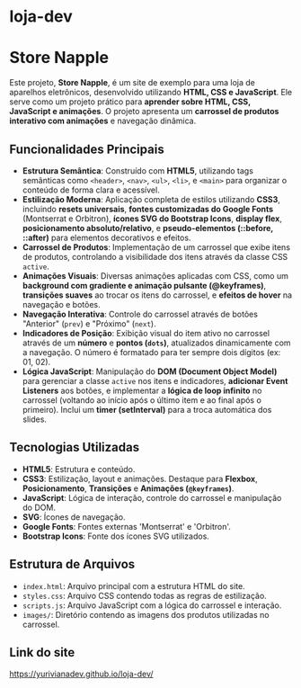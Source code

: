 # loja-dev
# Store Napple

Este projeto, **Store Napple**, é um site de exemplo para uma loja de aparelhos eletrônicos, desenvolvido utilizando **HTML, CSS e JavaScript**. Ele serve como um projeto prático para **aprender sobre HTML, CSS, JavaScript e animações**. O projeto apresenta um **carrossel de produtos interativo com animações** e navegação dinâmica.

## Funcionalidades Principais

*   **Estrutura Semântica**: Construído com **HTML5**, utilizando tags semânticas como `<header>`, `<nav>`, `<ul>`, `<li>`, e `<main>` para organizar o conteúdo de forma clara e acessível.
*   **Estilização Moderna**: Aplicação completa de estilos utilizando **CSS3**, incluindo **resets universais**, **fontes customizadas do Google Fonts** (Montserrat e Orbitron), **ícones SVG do Bootstrap Icons**, **display flex**, **posicionamento absoluto/relativo**, e **pseudo-elementos (::before, ::after)** para elementos decorativos e efeitos.
*   **Carrossel de Produtos**: Implementação de um carrossel que exibe itens de produtos, controlando a visibilidade dos itens através da classe CSS `active`.
*   **Animações Visuais**: Diversas animações aplicadas com CSS, como um **background com gradiente e animação pulsante (@keyframes)**, **transições suaves** ao trocar os itens do carrossel, e **efeitos de hover** na navegação e botões.
*   **Navegação Interativa**: Controle do carrossel através de botões "Anterior" (`prev`) e "Próximo" (`next`).
*   **Indicadores de Posição**: Exibição visual do item ativo no carrossel através de um **número** e **pontos (`dots`)**, atualizados dinamicamente com a navegação. O número é formatado para ter sempre dois dígitos (ex: 01, 02).
*   **Lógica JavaScript**: Manipulação do **DOM (Document Object Model)** para gerenciar a classe `active` nos itens e indicadores, **adicionar Event Listeners** aos botões, e implementar a **lógica de loop infinito** no carrossel (voltando ao início após o último item e ao final após o primeiro). Inclui um **timer (setInterval)** para a troca automática dos slides.

## Tecnologias Utilizadas

*   **HTML5**: Estrutura e conteúdo.
*   **CSS3**: Estilização, layout e animações. Destaque para **Flexbox**, **Posicionamento**, **Transições** e **Animações (`@keyframes`)**.
*   **JavaScript**: Lógica de interação, controle do carrossel e manipulação do DOM.
*   **SVG**: Ícones de navegação.
*   **Google Fonts**: Fontes externas 'Montserrat' e 'Orbitron'.
*   **Bootstrap Icons**: Fonte dos ícones SVG utilizados.



## Estrutura de Arquivos

*   `index.html`: Arquivo principal com a estrutura HTML do site.
*   `styles.css`: Arquivo CSS contendo todas as regras de estilização.
*   `scripts.js`: Arquivo JavaScript com a lógica do carrossel e interação.
*   `images/`: Diretório contendo as imagens dos produtos utilizadas no carrossel.

## Link do site
https://yurivianadev.github.io/loja-dev/
